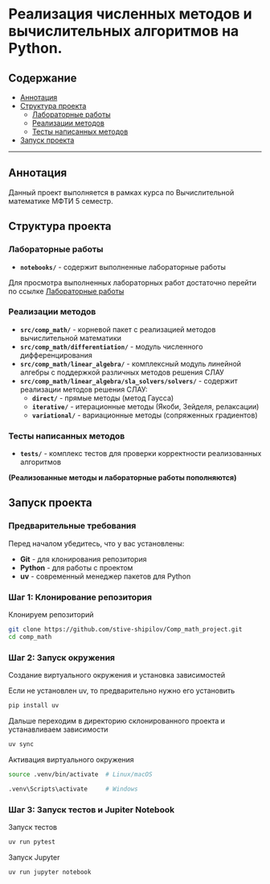 # Реализация численных методов и вычислительных алгоритмов на Python.

## Содержание
- [Аннотация](#аннотация)
- [Структура проекта](#структура-проекта)
    - [Лабораторные работы](#лабораторные-работы)
    - [Реализации методов](#реализации-методов)
    - [Тесты написанных методов](#тесты-написанных-методов)
- [Запуск проекта](#запуск-проекта)

---

## Аннотация
Данный проект выполняется в рамках курса по Вычислительной математике МФТИ 5 семестр.

## Структура проекта

### Лабораторные работы
- **`notebooks/`** - содержит выполненные лабораторные работы

Для просмотра выполненных лабораторных работ достаточно перейти по ссылке [Лабораторные работы](https://github.com/stive-shipilov/Comp_math_project/tree/master/notebooks)
### Реализации методов
- **`src/comp_math/`** - корневой пакет с реализацией методов вычислительной математики
- **`src/comp_math/differentiation/`** - модуль численного дифференцирования
- **`src/comp_math/linear_algebra/`** - комплексный модуль линейной алгебры с поддержкой различных методов решения СЛАУ
- **`src/comp_math/linear_algebra/sla_solvers/solvers/`** - содержит реализации методов решения СЛАУ:
  - **`direct/`** - прямые методы (метод Гаусса)
  - **`iterative/`** - итерационные методы (Якоби, Зейделя, релаксации)
  - **`variational/`** - вариационные методы (сопряженных градиентов)

### Тесты написанных методов
- **`tests/`** - комплекс тестов для проверки корректности реализованных алгоритмов

**(Реализованные методы и лабораторные работы пополняются)**
## Запуск проекта
### Предварительные требования

Перед началом убедитесь, что у вас установлены:
- **Git** - для клонирования репозитория
- **Python** - для работы с проектом
- **uv** - современный менеджер пакетов для Python

### Шаг 1: Клонирование репозитория

Клонируем репозиторий
```bash
git clone https://github.com/stive-shipilov/Comp_math_project.git
cd comp_math
```
### Шаг 2: Запуск окружения

Создание виртуального окружения и установка зависимостей

Если не установлен uv, то предварительно нужно его установить
```bash
pip install uv
```
Дальше переходим в директорию склонированного проекта и устанавливаем зависимости
```bash
uv sync
```

Активация виртуального окружения

```bash
source .venv/bin/activate  # Linux/macOS
```
```bash
.venv\Scripts\activate     # Windows
```
### Шаг 3: Запуск тестов и Jupiter Notebook

Запуск тестов
```bash
uv run pytest
```

Запуск Jupyter
```bash
uv run jupyter notebook
```
